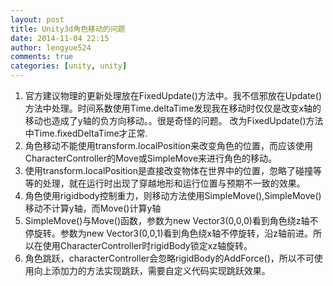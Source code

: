 ```yaml
---
layout: post
title: Unity3d角色移动的问题
date: 2014-11-04 22:15
author: lengyue524
comments: true
categories: [unity, unity]
---
```

<ol>
	<li>
		官方建议物理的更新处理放在FixedUpdate()方法中。我不信邪放在Update()方法中处理。时间系数使用Time.deltaTime发现我在移动时仅仅是改变x轴的移动也造成了y轴的负方向移动。。很是奇怪的问题。
改为FixedUpdate()方法中Time.fixedDeltaTime才正常.
	</li>
	<li>
		角色移动不能使用transform.localPosition来改变角色的位置，而应该使用CharacterController的Move或SimpleMove来进行角色的移动。
	</li>
	<li>
		使用transform.localPosition是直接改变物体在世界中的位置，忽略了碰撞等等的处理，就在运行时出现了穿越地形和运行位置与预期不一致的效果。
	</li>
	<li>
		角色使用rigidbody控制重力，则移动方法使用SimpleMove(),SimpleMove()移动不计算y轴，而Move()计算y轴
	</li>
	<li>
		SimpleMove()与Move()函数，参数为new Vector3(0,0,0)看到角色绕z轴不停旋转。参数为new Vector3(0,0,1)看到角色绕x轴不停旋转，沿z轴前进。所以在使用CharacterController时rigidBody锁定xz轴旋转。
	</li>
	<li>
		角色跳跃，characterController会忽略rigidBody的AddForce()，所以不可使用向上添加力的方法实现跳跃，需要自定义代码实现跳跃效果。
	</li>
</ol>
